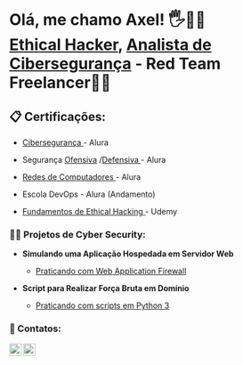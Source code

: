 <h1>Olá, me chamo Axel! 🖐️📎💾 <br/><a href="https://github.com/axlfranklin">Ethical Hacker</a>, <a href="https://www.linkedin.com/in/axlfranklin/">Analista de Cibersegurança</a>
<b>
  - Red Team Freelancer🕵️‍♂️</b>
</h1>
<h2>📋 Certificações:</h2>

 <c> 
   
  - <a href="https://cursos.alura.com.br/degree/certificate/0c139c72-d024-4140-85ee-2a2e6469d9fc?lang=pt_BR">Cibersegurança </a> - Alura
  - Segurança <a href="https://cursos.alura.com.br/degree/certificate/5f2f9f1e-d688-4147-a8cd-6a51c4eb7464?lang=pt_BR">Ofensiva</a> /<a   href="https://cursos.alura.com.br/degree/certificate/d8283679-f990-4444-86ea-720f0e3f77a0?lang=pt_BR">Defensiva </a> - Alura

  - <a href="https://cursos.alura.com.br/degree/certificate/aac795d5-6dc9-4873-bbf6-c373ad84be87">Redes de Computadores </a> - Alura
 
  - Escola DevOps - Alura (Andamento)
    
  - <a href="https://www.udemy.com/certificate/UC-e16c67cb-8cf3-4c64-a9b7-bed8ba0e1b20/"> Fundamentos de Ethical Hacking </a> - Udemy
    
 
</c>


<h3>👨‍💻 Projetos de Cyber Security:</h3>

- <b>Simulando uma Aplicação Hospedada em Servidor Web</b>
  - [Praticando com Web Application Firewall](https://github.com/axlfranklin/-Lab) 

- <b>Script para Realizar Força Bruta em Domínio</b>
  - [Praticando com scripts em Python 3](https://github.com/axlfranklin/Descobrindo-Arquivos-Web/) 

<h3> 🤳 Contatos:</h3>

[<img align="left" alt="axlfranklin | YouTube" width="22px" src="https://cdn.jsdelivr.net/npm/simple-icons@v3/icons/youtube.svg" />][youtube]
[<img align="left" alt="axlfranklin | LinkedIn" width="22px" src="https://cdn.jsdelivr.net/npm/simple-icons@v3/icons/linkedin.svg" />][linkedin]

[youtube]: https://www.youtube.com/channel/UC1R-8NoNBB6t42x3QzmwiwA
[linkedin]: https://www.linkedin.com/in/axlfranklin/

